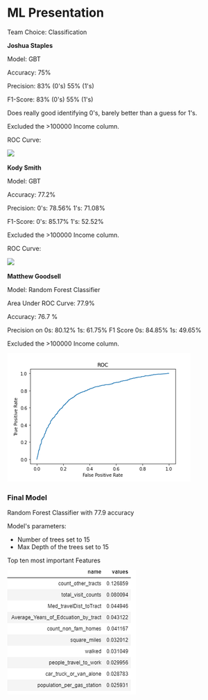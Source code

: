# ML Presentation

Team Choice: Classification

__Joshua Staples__

Model: GBT 

Accuracy: 75%

Precision: 83% (0's) 55% (1's)

F1-Score: 83% (0's) 55% (1's)

Does really good identifying 0's, barely better than a guess for 1's. 

Excluded the >100000 Income column.

ROC Curve:

![](./img/download.png)

__Kody Smith__

Model: GBT 

Accuracy: 77.2%

Precision: 0's: 78.56% 1's: 71.08%

F1-Score: 0's: 85.17%  1's: 52.52%

Excluded the >100000 Income column.

ROC Curve:

![](./img/ROC_curve_ks.png)

<!-- __Bryton Petersen__

Model: SVM Classifier

Accuracy:

Precision:

F1-Score:

![](I dont actually have a picture yet)
 -->
 
 __Matthew Goodsell__
 
Model: Random Forest Classifier
 
Area Under ROC Curve: 77.9%

Accuracy: 76.7 % 

Precision on 0s: 80.12% 1s: 61.75%
F1 Score     0s: 84.85% 1s: 49.65%

 
Excluded the >100000 Income column.

 
![](./img/rf_roc_plot_mg.png)


### Final Model

Random Forest Classifier with 77.9 accuracy

Model's parameters: 
- Number of trees set to 15
- Max Depth of the trees set to 15

Top ten most important Features

![](./img/feature_importance.png)
